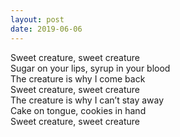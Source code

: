 ```yaml
---
layout: post
date: 2019-06-06
---
```


Sweet creature, sweet creature  
Sugar on your lips, syrup in your blood  
The creature is why I come back  
Sweet creature, sweet creature  
The creature is why I can’t stay away  
Cake on tongue, cookies in hand  
Sweet creature, sweet creature
